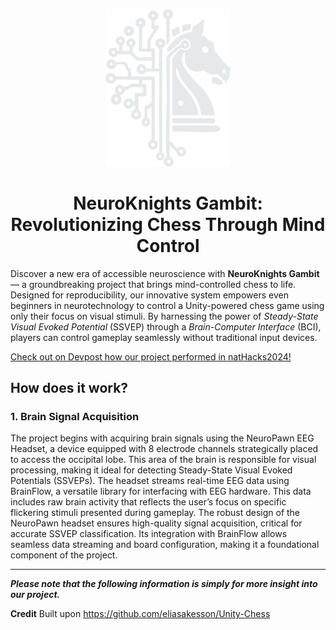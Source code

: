 <p align="center"><img src="static/img/logo_white.png" alt="NeuroKnights Logo" width="200"/></p>

<h1 align="center">NeuroKnights Gambit: <br/> Revolutionizing Chess Through Mind Control</h1>

Discover a new era of accessible neuroscience with **NeuroKnights Gambit** — a groundbreaking project that brings mind-controlled chess to life. Designed for reproducibility, our innovative system empowers even beginners in neurotechnology to control a Unity-powered chess game using only their focus on visual stimuli. By harnessing the power of *Steady-State Visual Evoked Potential* (SSVEP) through a *Brain-Computer Interface* (BCI), players can control gameplay seamlessly without traditional input devices.

[Check out on Devpost how our project performed in natHacks2024!](https://devpost.com/software/neuroknights-gambit)

## How does it work?

### 1. Brain Signal Acquisition
The project begins with acquiring brain signals using the NeuroPawn EEG Headset, a device equipped with 8 electrode channels strategically placed to access the occipital lobe. This area of the brain is responsible for visual processing, making it ideal for detecting Steady-State Visual Evoked Potentials (SSVEPs). The headset streams real-time EEG data using BrainFlow, a versatile library for interfacing with EEG hardware. This data includes raw brain activity that reflects the user’s focus on specific flickering stimuli presented during gameplay. The robust design of the NeuroPawn headset ensures high-quality signal acquisition, critical for accurate SSVEP classification. Its integration with BrainFlow allows seamless data streaming and board configuration, making it a foundational component of the project.

---
***Please note that the following information is simply for more insight into our project.***

**Credit** Built upon https://github.com/eliasakesson/Unity-Chess
